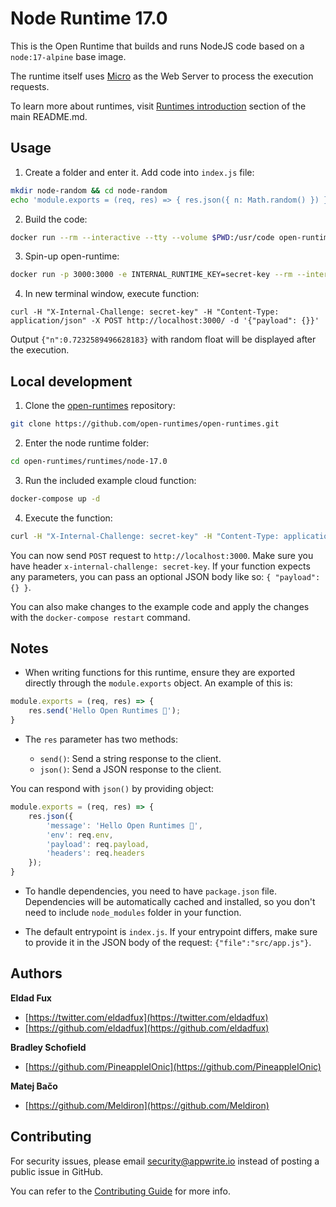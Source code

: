 # Node Runtime 17.0

This is the Open Runtime that builds and runs NodeJS code based on a `node:17-alpine` base image. 

The runtime itself uses [Micro](https://github.com/vercel/micro) as the Web Server to process the execution requests.

To learn more about runtimes, visit [Runtimes introduction](https://github.com/open-runtimes/open-runtimes#runtimes-introduction) section of the main README.md.

## Usage

1. Create a folder and enter it. Add code into `index.js` file:

```bash
mkdir node-random && cd node-random
echo 'module.exports = (req, res) => { res.json({ n: Math.random() }) }' > index.js
```

2. Build the code:

```bash
docker run --rm --interactive --tty --volume $PWD:/usr/code open-runtimes/node:17.0 sh /usr/local/src/build.sh
```

3. Spin-up open-runtime:

```bash
docker run -p 3000:3000 -e INTERNAL_RUNTIME_KEY=secret-key --rm --interactive --tty --volume $PWD/code.tar.gz:/tmp/code.tar.gz:ro open-runtimes/node:17.0 sh /usr/local/src/start.sh
```

4. In new terminal window, execute function:

```
curl -H "X-Internal-Challenge: secret-key" -H "Content-Type: application/json" -X POST http://localhost:3000/ -d '{"payload": {}}'
```

Output `{"n":0.7232589496628183}` with random float will be displayed after the execution.

## Local development

1. Clone the [open-runtimes](https://github.com/open-runtimes/open-runtimes) repository:

```bash
git clone https://github.com/open-runtimes/open-runtimes.git
```

2. Enter the node runtime folder:

```bash
cd open-runtimes/runtimes/node-17.0
```

3. Run the included example cloud function:

```bash
docker-compose up -d
```

4. Execute the function:

```bash
curl -H "X-Internal-Challenge: secret-key" -H "Content-Type: application/json" -X POST http://localhost:3000/ -d '{"payload": {}}'
```

You can now send `POST` request to `http://localhost:3000`. Make sure you have header `x-internal-challenge: secret-key`. If your function expects any parameters, you can pass an optional JSON body like so: `{ "payload":{} }`.

You can also make changes to the example code and apply the changes with the `docker-compose restart` command.

## Notes

- When writing functions for this runtime, ensure they are exported directly through the `module.exports` object. An example of this is:

```js
module.exports = (req, res) => {
    res.send('Hello Open Runtimes 👋');
}
```

- The `res` parameter has two methods:

    - `send()`: Send a string response to the client.
    - `json()`: Send a JSON response to the client.

You can respond with `json()` by providing object:

```js
module.exports = (req, res) => {
    res.json({
        'message': 'Hello Open Runtimes 👋',
        'env': req.env,
        'payload': req.payload,
        'headers': req.headers
    });
}
```

- To handle dependencies, you need to have `package.json` file. Dependencies will be automatically cached and installed, so you don't need to include `node_modules` folder in your function.

- The default entrypoint is `index.js`. If your entrypoint differs, make sure to provide it in the JSON body of the request: `{"file":"src/app.js"}`.


## Authors

**Eldad Fux**

+ [https://twitter.com/eldadfux](https://twitter.com/eldadfux)
+ [https://github.com/eldadfux](https://github.com/eldadfux)

**Bradley Schofield**

+ [https://github.com/PineappleIOnic](https://github.com/PineappleIOnic)

**Matej Bačo**

+ [https://github.com/Meldiron](https://github.com/Meldiron)

## Contributing

For security issues, please email security@appwrite.io instead of posting a public issue in GitHub.

You can refer to the [Contributing Guide](https://github.com/open-runtimes/open-runtimes/blob/main/CONTRIBUTING.md) for more info.
